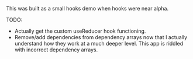 This was built as a small hooks demo when hooks were near alpha.

TODO:

- Actually get the custom useReducer hook functioning. 
- Remove/add dependencies from dependency arrays now that I actually understand how they work at a much deeper level. This app is riddled with incorrect dependency arrays. 
